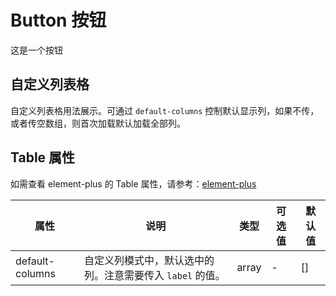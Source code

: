 # Button 按钮

这是一个按钮

## 自定义列表格

自定义列表格用法展示。可通过 `default-columns` 控制默认显示列，如果不传，或者传空数组，则首次加载默认加载全部列。

<vp-demo
demo-height="270px"
source-code="ant-desigin:::button/button-demo"
/>

## Table 属性

如需查看 element-plus 的 Table 属性，请参考：[element-plus](https://element-plus.org/zh-CN/component/table.html#table-%E5%B1%9E%E6%80%A7)

| 属性            | 说明                                                      | 类型  | 可选值 | 默认值 |
| --------------- | --------------------------------------------------------- | ----- | ------ | ------ |
| default-columns | 自定义列模式中，默认选中的列。注意需要传入 `label` 的值。 | array | -      | []     |
